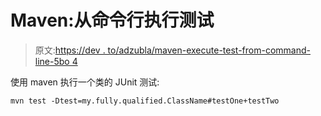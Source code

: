 # Maven:从命令行执行测试

> 原文:[https://dev . to/adzubla/maven-execute-test-from-command-line-5bo 4](https://dev.to/adzubla/maven-execute-test-from-command-line-5bo4)

使用 maven 执行一个类的 JUnit 测试:

```
mvn test -Dtest=my.fully.qualified.ClassName#testOne+testTwo 
```